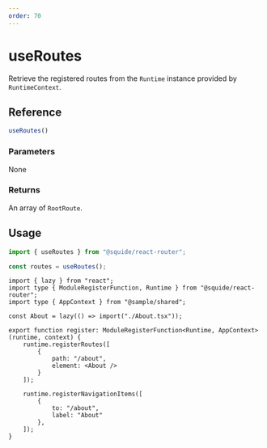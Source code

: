 ```yaml
---
order: 70
---
```


# useRoutes

Retrieve the registered routes from the `Runtime` instance provided by `RuntimeContext`.

## Reference

```ts
useRoutes()
```

### Parameters

None

### Returns

An array of `RootRoute`.

## Usage

```ts
import { useRoutes } from "@squide/react-router";

const routes = useRoutes();
```

```tsx !#8-13 remote/register.ts
import { lazy } from "react";
import type { ModuleRegisterFunction, Runtime } from "@squide/react-router";
import type { AppContext } from "@sample/shared";

const About = lazy(() => import("./About.tsx"));

export function register: ModuleRegisterFunction<Runtime, AppContext>(runtime, context) {
    runtime.registerRoutes([
        {
            path: "/about",
            element: <About />
        }
    ]);
    
    runtime.registerNavigationItems([
        {
            to: "/about",
            label: "About"
        },
    ]);
}
```
